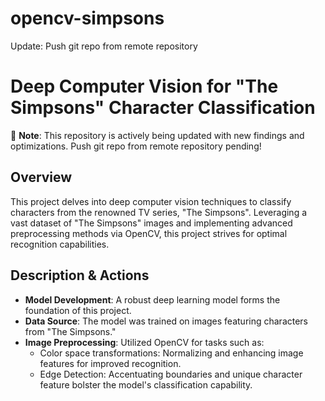 # opencv-simpsons
Update: Push git repo from remote repository

# Deep Computer Vision for "The Simpsons" Character Classification

🚧 **Note**: This repository is actively being updated with new findings and optimizations. Push git repo from remote repository pending!

## Overview
This project delves into deep computer vision techniques to classify characters from the renowned TV series, "The Simpsons". Leveraging a vast dataset of "The Simpsons" images and implementing advanced preprocessing methods via OpenCV, this project strives for optimal recognition capabilities.

## Description & Actions
- **Model Development**: A robust deep learning model forms the foundation of this project.
- **Data Source**: The model was trained on images featuring characters from "The Simpsons."
- **Image Preprocessing**: Utilized OpenCV for tasks such as:
  - Color space transformations: Normalizing and enhancing image features for improved recognition.
  - Edge Detection: Accentuating boundaries and unique character feature bolster the model's classification capability.


